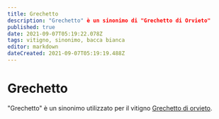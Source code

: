 ```yaml
---
title: Grechetto
description: "Grechetto" è un sinonimo di "Grechetto di Orvieto"
published: true
date: 2021-09-07T05:19:22.078Z
tags: vitigno, sinonimo, bacca bianca
editor: markdown
dateCreated: 2021-09-07T05:19:19.488Z
---
```


# Grechetto

"Grechetto" è un sinonimo utilizzato per il vitigno [Grechetto di orvieto](/vitigni/Italia/bacca-bianca/grechetto-di-orvieto).